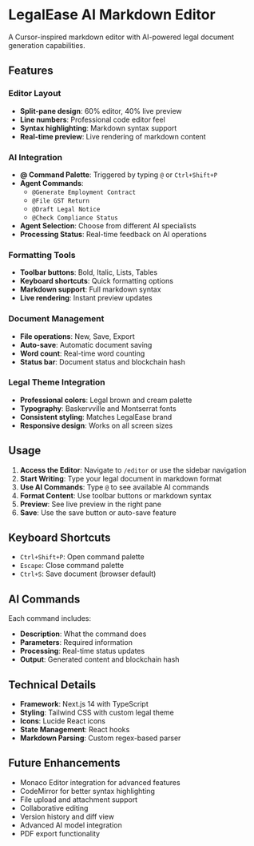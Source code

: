 # LegalEase AI Markdown Editor

A Cursor-inspired markdown editor with AI-powered legal document generation capabilities.

## Features

### Editor Layout
- **Split-pane design**: 60% editor, 40% live preview
- **Line numbers**: Professional code editor feel
- **Syntax highlighting**: Markdown syntax support
- **Real-time preview**: Live rendering of markdown content

### AI Integration
- **@ Command Palette**: Triggered by typing `@` or `Ctrl+Shift+P`
- **Agent Commands**:
  - `@Generate Employment Contract`
  - `@File GST Return`
  - `@Draft Legal Notice`
  - `@Check Compliance Status`
- **Agent Selection**: Choose from different AI specialists
- **Processing Status**: Real-time feedback on AI operations

### Formatting Tools
- **Toolbar buttons**: Bold, Italic, Lists, Tables
- **Keyboard shortcuts**: Quick formatting options
- **Markdown support**: Full markdown syntax
- **Live rendering**: Instant preview updates

### Document Management
- **File operations**: New, Save, Export
- **Auto-save**: Automatic document saving
- **Word count**: Real-time word counting
- **Status bar**: Document status and blockchain hash

### Legal Theme Integration
- **Professional colors**: Legal brown and cream palette
- **Typography**: Baskervville and Montserrat fonts
- **Consistent styling**: Matches LegalEase brand
- **Responsive design**: Works on all screen sizes

## Usage

1. **Access the Editor**: Navigate to `/editor` or use the sidebar navigation
2. **Start Writing**: Type your legal document in markdown format
3. **Use AI Commands**: Type `@` to see available AI commands
4. **Format Content**: Use toolbar buttons or markdown syntax
5. **Preview**: See live preview in the right pane
6. **Save**: Use the save button or auto-save feature

## Keyboard Shortcuts

- `Ctrl+Shift+P`: Open command palette
- `Escape`: Close command palette
- `Ctrl+S`: Save document (browser default)

## AI Commands

Each command includes:
- **Description**: What the command does
- **Parameters**: Required information
- **Processing**: Real-time status updates
- **Output**: Generated content and blockchain hash

## Technical Details

- **Framework**: Next.js 14 with TypeScript
- **Styling**: Tailwind CSS with custom legal theme
- **Icons**: Lucide React icons
- **State Management**: React hooks
- **Markdown Parsing**: Custom regex-based parser

## Future Enhancements

- Monaco Editor integration for advanced features
- CodeMirror for better syntax highlighting
- File upload and attachment support
- Collaborative editing
- Version history and diff view
- Advanced AI model integration
- PDF export functionality
